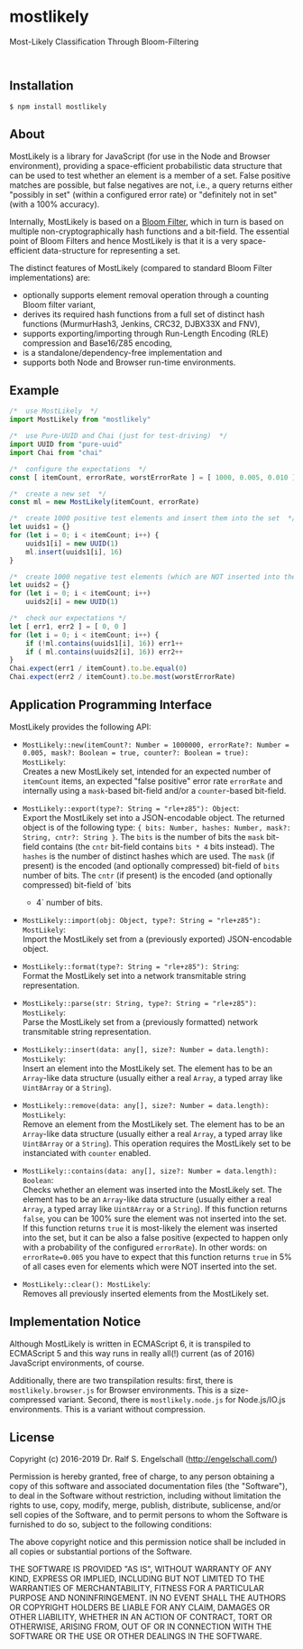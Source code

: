
mostlikely
==========

Most-Likely Classification Through Bloom-Filtering

<p/>
<img src="https://nodei.co/npm/mostlikely.png?downloads=true&stars=true" alt=""/>

<p/>
<img src="https://david-dm.org/rse/mostlikely.png" alt=""/>

Installation
------------

```shell
$ npm install mostlikely
```

About
-----

MostLikely is a library for JavaScript (for use in the Node and Browser
environment), providing a space-efficient probabilistic data structure
that can be used to test whether an element is a member of a set. False
positive matches are possible, but false negatives are not, i.e., a
query returns either "possibly in set" (within a configured error rate)
or "definitely not in set" (with a 100% accuracy).

Internally, MostLikely is based on a [Bloom
Filter](https://en.wikipedia.org/wiki/Bloom_filter), which in turn is
based on multiple non-cryptographically hash functions and a bit-field.
The essential point of Bloom Filters and hence MostLikely is that it is
a very space-efficient data-structure for representing a set.

The distinct features of MostLikely (compared to standard Bloom Filter
implementations) are:

- optionally supports element removal operation through a counting Bloom filter variant,
- derives its required hash functions from a full set of distinct hash functions (MurmurHash3, Jenkins, CRC32, DJBX33X and FNV),
- supports exporting/importing through Run-Length Encoding (RLE) compression and Base16/Z85 encoding,
- is a standalone/dependency-free implementation and
- supports both Node and Browser run-time environments.

Example
-------

```js
/*  use MostLikely  */
import MostLikely from "mostlikely"

/*  use Pure-UUID and Chai (just for test-driving)  */
import UUID from "pure-uuid"
import Chai from "chai"

/*  configure the expectations  */
const [ itemCount, errorRate, worstErrorRate ] = [ 1000, 0.005, 0.010 ]

/*  create a new set  */
const ml = new MostLikely(itemCount, errorRate)

/*  create 1000 positive test elements and insert them into the set  */
let uuids1 = {}
for (let i = 0; i < itemCount; i++) {
    uuids1[i] = new UUID(1)
    ml.insert(uuids1[i], 16)
}

/*  create 1000 negative test elements (which are NOT inserted into the set)  */
let uuids2 = {}
for (let i = 0; i < itemCount; i++)
    uuids2[i] = new UUID(1)

/*  check our expectations */
let [ err1, err2 ] = [ 0, 0 ]
for (let i = 0; i < itemCount; i++) {
    if (!ml.contains(uuids1[i], 16)) err1++
    if ( ml.contains(uuids2[i], 16)) err2++
}
Chai.expect(err1 / itemCount).to.be.equal(0)
Chai.expect(err2 / itemCount).to.be.most(worstErrorRate)
```

Application Programming Interface
---------------------------------

MostLikely provides the following API:

- `MostLikely::new(itemCount?: Number = 1000000, errorRate?: Number = 0.005, mask?: Boolean = true, counter?: Boolean = true): MostLikely`:<br/>
  Creates a new MostLikely set, intended for an expected number of
  `itemCount` items, an expected "false positive" error rate `errorRate`
  and internally using a `mask`-based bit-field and/or a `counter`-based
  bit-field.

- `MostLikely::export(type?: String = "rle+z85"): Object`:<br/>
  Export the MostLikely set into a JSON-encodable object. The returned object
  is of the following type: `{ bits: Number, hashes: Number, mask?:
  String, cntr?: String }`. The `bits` is the number of bits the
  `mask` bit-field contains (the `cntr` bit-field contains `bits * 4`
  bits instead). The `hashes` is the number of distinct hashes which
  are used. The `mask` (if present) is the encoded (and optionally
  compressed) bit-field of `bits` number of bits. The `cntr` (if
  present) is the encoded (and optionally compressed) bit-field of `bits
  * 4` number of bits.

- `MostLikely::import(obj: Object, type?: String = "rle+z85"): MostLikely`:<br/>
  Import the MostLikely set from a (previously exported) JSON-encodable object.

- `MostLikely::format(type?: String = "rle+z85"): String`:<br/>
  Format the MostLikely set into a network transmitable string representation.

- `MostLikely::parse(str: String, type?: String = "rle+z85"): MostLikely`:<br/>
  Parse the MostLikely set from a (previously formatted) network transmitable string representation.

- `MostLikely::insert(data: any[], size?: Number = data.length): MostLikely`:<br/>
  Insert an element into the MostLikely set. The element has to be an
  `Array`-like data structure (usually either a real `Array`, a typed
  array like `Uint8Array` or a `String`).

- `MostLikely::remove(data: any[], size?: Number = data.length): MostLikely`:<br/>
  Remove an element from the MostLikely set. The element has to be an
  `Array`-like data structure (usually either a real `Array`, a typed
  array like `Uint8Array` or a `String`). This operation requires
  the MostLikely set to be instanciated with `counter` enabled.

- `MostLikely::contains(data: any[], size?: Number = data.length): Boolean`:<br/>
  Checks whether an element was inserted into the MostLikely set. The
  element has to be an `Array`-like data structure (usually either a
  real `Array`, a typed array like `Uint8Array` or a `String`). If
  this function returns `false`, you can be 100% sure the element was
  not inserted into the set. If this function returns `true` it is
  most-likely the element was inserted into the set, but it can be also
  a false positive (expected to happen only with a probability of the
  configured `errorRate`). In other words: on `errorRate=0.005` you have
  to expect that this function returns `true` in 5% of all cases even
  for elements which were NOT inserted into the set.

- `MostLikely::clear(): MostLikely`:<br/>
  Removes all previously inserted elements from the MostLikely set.

Implementation Notice
---------------------

Although MostLikely is written in ECMAScript 6, it is transpiled to
ECMAScript 5 and this way runs in really all(!) current (as of 2016)
JavaScript environments, of course.

Additionally, there are two transpilation results: first, there
is `mostlikely.browser.js` for Browser environments. This is a
size-compressed variant. Second, there is `mostlikely.node.js` for
Node.js/IO.js environments. This is a variant without compression.

License
-------

Copyright (c) 2016-2019 Dr. Ralf S. Engelschall (http://engelschall.com/)

Permission is hereby granted, free of charge, to any person obtaining
a copy of this software and associated documentation files (the
"Software"), to deal in the Software without restriction, including
without limitation the rights to use, copy, modify, merge, publish,
distribute, sublicense, and/or sell copies of the Software, and to
permit persons to whom the Software is furnished to do so, subject to
the following conditions:

The above copyright notice and this permission notice shall be included
in all copies or substantial portions of the Software.

THE SOFTWARE IS PROVIDED "AS IS", WITHOUT WARRANTY OF ANY KIND,
EXPRESS OR IMPLIED, INCLUDING BUT NOT LIMITED TO THE WARRANTIES OF
MERCHANTABILITY, FITNESS FOR A PARTICULAR PURPOSE AND NONINFRINGEMENT.
IN NO EVENT SHALL THE AUTHORS OR COPYRIGHT HOLDERS BE LIABLE FOR ANY
CLAIM, DAMAGES OR OTHER LIABILITY, WHETHER IN AN ACTION OF CONTRACT,
TORT OR OTHERWISE, ARISING FROM, OUT OF OR IN CONNECTION WITH THE
SOFTWARE OR THE USE OR OTHER DEALINGS IN THE SOFTWARE.

